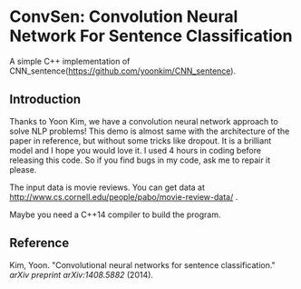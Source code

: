 # ConvSen: Convolution Neural Network For Sentence Classification

A simple C++ implementation of CNN_sentence(https://github.com/yoonkim/CNN_sentence).

## Introduction

Thanks to Yoon Kim, we have a convolution neural network approach to solve NLP problems! This demo is almost same with the architecture of the paper in reference, but without some tricks like dropout. It is a brilliant model and I hope you would love it. I used 4 hours in coding before releasing this code. So if you find bugs in my code, ask me to repair it please.

The input data is movie reviews. You can get data at http://www.cs.cornell.edu/people/pabo/movie-review-data/ .

Maybe you need a C++14 compiler to build the program.

## Reference

Kim, Yoon. "Convolutional neural networks for sentence classification." *arXiv preprint arXiv:1408.5882* (2014).